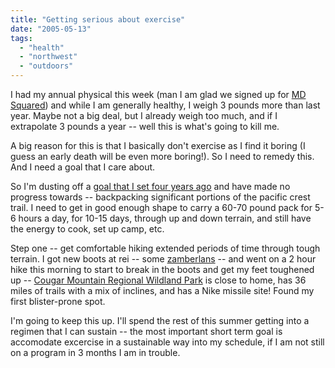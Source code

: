```yaml
---
title: "Getting serious about exercise"
date: "2005-05-13"
tags: 
  - "health"
  - "northwest"
  - "outdoors"
---
```


I had my annual physical this week (man I am glad we signed up for [MD Squared](http://www.md2.com/md2.html)) and while I am generally healthy, I weigh 3 pounds more than last year. Maybe not a big deal, but I already weigh too much, and if I extrapolate 3 pounds a year -- well this is what's going to kill me.

A big reason for this is that I basically don't exercise as I find it boring (I guess an early death will be even more boring!). So I need to remedy this. And I need a goal that I care about.

So I'm dusting off a [goal that I set four years ago](http://www.theludwigs.com/archives/000602.html) and have made no progress towards -- backpacking significant portions of the pacific crest trail. I need to get in good enough shape to carry a 60-70 pound pack for 5-6 hours a day, for 10-15 days, through up and down terrain, and still have the energy to cook, set up camp, etc.

Step one -- get comfortable hiking extended periods of time through tough terrain. I got new boots at rei -- some [zamberlans](http://www.rei.com/product/47570069.htm?) \-- and went on a 2 hour hike this morning to start to break in the boots and get my feet toughened up -- [Cougar Mountain Regional Wildland Park](http://www.metrokc.gov/parks/rentals/pommar99.htm) is close to home, has 36 miles of trails with a mix of inclines, and has a Nike missile site! Found my first blister-prone spot.

I'm going to keep this up. I'll spend the rest of this summer getting into a regimen that I can sustain -- the most important short term goal is accomodate excercise in a sustainable way into my schedule, if I am not still on a program in 3 months I am in trouble.
